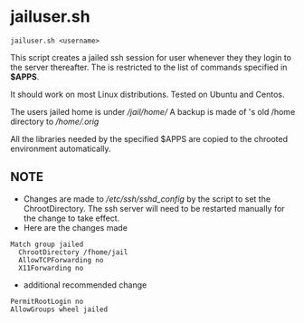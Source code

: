 # jailuser.sh

~~~
jailuser.sh <username> 
~~~

This script creates a jailed ssh session for user <username> whenever they
they login to the server thereafter. The <username> is restricted to
the list of commands specified in **$APPS**.

It should work on most Linux distributions.
Tested on Ubuntu and Centos.

The users jailed home is under */jail/home/<username>*
A backup is made of <username>'s old /home directory to */home/<username>.orig*

All the libraries needed by the specified $APPS are copied to the chrooted
environment automatically.

## NOTE
- Changes are made to */etc/ssh/sshd_config* by the script to set the
ChrootDirectory.  The ssh server will need to be restarted manually for
the change to take effect.
- Here are the changes made
```
Match group jailed
  ChrootDirectory /fhome/jail
  AllowTCPForwarding no
  X11Forwarding no
```
- additional recommended change
```
PermitRootLogin no
AllowGroups wheel jailed
```
